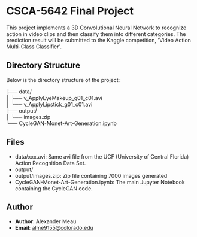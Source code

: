 # CSCA-5642 Final Project

This project implements a 3D Convolutional Neural Network to recognize action in video clips and then classify them into different categories. 
The prediction result will be submitted to the Kaggle competition, 'Video Action Multi-Class Classifier'.


## Directory Structure
Below is the directory structure of the project:

  ├── data/<br>
  │    ├── v_ApplyEyeMakeup_g01_c01.avi<br>
  │    └── v_ApplyLipstick_g01_c01.avi<br>
  ├── output/<br>
  │    └── images.zip<br>
  └── CycleGAN-Monet-Art-Generation.ipynb<br>


## Files
- data/xxx.avi: Same avi file from the UCF (University of Central Florida) Action Recognition Data Set.
- output/
- output/images.zip: Zip file containing 7000 images generated
- CycleGAN-Monet-Art-Generation.ipynb: The main Jupyter Notebook containing the CycleGAN code. 

## Author
- **Author**: Alexander Meau
- **Email**: alme9155@colorado.edu
